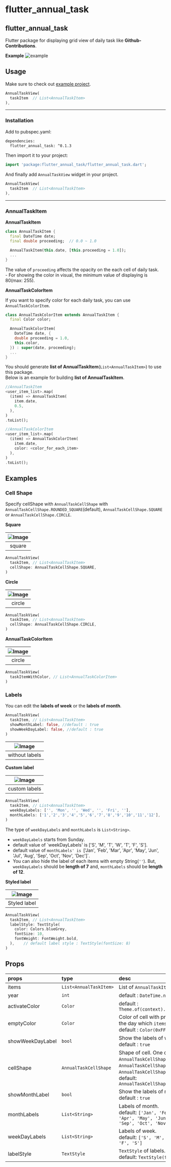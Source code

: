 # flutter_annual_task

## flutter_annual_task
Flutter package for displaying grid view of daily task like **Github-Contributions**.

**Example**
![example](https://github.com/HuanSuh/flutter_annual_task/blob/master/example/assets/example.png?raw=true)

## Usage

Make sure to check out [example project](https://github.com/HuanSuh/flutter_annual_task/tree/master/example).

```dart
AnnualTaskView(
  taskItem	// List<AnnualTaskItem>
),
```

- - -
### Installation
Add to pubspec.yaml:
```xml
dependencies:
  flutter_annual_task: ^0.1.3
```
Then import it to your project:
```dart
import 'package:flutter_annual_task/flutter_annual_task.dart';
```
And finally add `AnnualTaskView` widget in your project.
```dart
AnnualTaskView(
  taskItem	// List<AnnualTaskItem>
),
```
- - -

### AnnualTaskItem
**AnnualTaskItem**

```dart
class AnnualTaskItem {
  final DateTime date;
  final double proceeding;	// 0.0 ~ 1.0

  AnnualTaskItem(this.date, [this.proceeding = 1.0]);
  ...
}
```
The value of `proceeding` affects the opacity on the each cell of daily task.<br/>- For showing the color in visual, the minimum value of displaying is 80(max: 255).
</br>

**AnnualTaskColorItem**

If you want to specify color for each daily task, you can use `AnnualTaskColorItem`.
```dart
class AnnualTaskColorItem extends AnnualTaskItem {
  final Color color;

  AnnualTaskColorItem(
    DateTime date, {
    double proceeding = 1.0,
    this.color,
  }) : super(date, proceeding);
  ...
}
```

You should generate **list of AnnualTaskItem**(`List<AnnualTaskItem>`) to use this package.</br>Below is an example for building  **list of AnnualTaskItem**.
```dart
//AnnualTaskItem
<user_item_list>.map(
  (item) => AnnualTaskItem(
    item.date,
    0.5,
  ),
)
.toList();

//AnnualTaskColorItem
<user_item_list>.map(
  (item) => AnnualTaskColorItem(
    item.date,
    color: <color_for_each_item>
  ),
)
.toList();
```
## Examples
### Cell Shape
Specify cellShape with `AnnualTaskCellShape` with `AnnualTaskCellShape.ROUNDED_SQUARE`(default), `AnnualTaskCellShape.SQUARE` or `AnnualTaskCellShape.CIRCLE`.

**Square**

| ![Image](https://github.com/HuanSuh/flutter_annual_task/blob/master/example/assets/example_cellshape_square.png?raw=true) |
| :---: |
| square |
```dart
AnnualTaskView(
  taskItem, // List<AnnualTaskItem>
  cellShape: AnnualTaskCellShape.SQUARE,
)
```
**Circle**

| ![Image](https://github.com/HuanSuh/flutter_annual_task/blob/master/example/assets/example_cellshape_circle.png?raw=true) |
| :---: |
| circle |

```dart
AnnualTaskView(
  taskItem, // List<AnnualTaskItem>
  cellShape: AnnualTaskCellShape.CIRCLE,
)
```

**AnnualTaskColorItem**

| ![Image](https://github.com/HuanSuh/flutter_annual_task/blob/master/example/assets/example_cellshape_coloritem.png?raw=true) |
| :---: |
| circle |

```dart
AnnualTaskView(
  taskItemWithColor, // List<AnnualTaskColorItem>
)
```

### Labels
You can edit the **labels of week** or the **labels of month**.
```dart
AnnualTaskView(
  taskItem, // List<AnnualTaskItem>
  showMonthLabel: false, //default : true
  showWeekDayLabel: false, //default : true
)
```

| ![Image](https://github.com/HuanSuh/flutter_annual_task/blob/master/example/assets/example_label_without.png?raw=true) |
| :---: |
| without labels |

**Custom label**

| ![Image](https://github.com/HuanSuh/flutter_annual_task/blob/master/example/assets/example_label_custom.png?raw=true) |
| :---: |
| custom labels |
```dart
AnnualTaskView(
  taskItem, // List<AnnualTaskItem>
  weekDayLabels: ['', 'Mon', '', 'Wed', '', 'Fri', ''],
  monthLabels: ['1','2','3','4','5','6','7','8','9','10','11','12'],
)
```
The type of `weekDayLabels` and `monthLabels` is `List<String>`.

- `weekDayLabels` starts from Sunday.
- default value of `weekDayLabels' is ['S', 'M', 'T', 'W', 'T', 'F', 'S'].
- default value of `monthLabels' is `['Jan', 'Feb', 'Mar', 'Apr', 'May', 'Jun', 'Jul', 'Aug', 'Sep', 'Oct', 'Nov', 'Dec']`.
- You can also hide the label of each items with empty String(`''`). But, `weekDayLabels` should be **length of 7** and, `monthLabels` should be **length of 12**.

**Styled label**

| ![Image](https://github.com/HuanSuh/flutter_annual_task/blob/master/example/assets/example_label_style.png?raw=true) |
| :---: |
| Styled label |
```dart
AnnualTaskView(
  taskItem, // List<AnnualTaskItem>
  labelStyle: TextStyle(
    color: Colors.blueGrey,
    fontSize: 10,
    fontWeight: FontWeight.bold,
  ),	// default label style : TextStyle(fontSize: 8)
)
```
## Props

| props | type | desc |
| :--- | :--- | :--------------- |
| items | `List<AnnualTaskItem>` | List of `AnnualTaskItem` |
| year | `int` | default : `DateTime.now().year` |
| activateColor | `Color` | default : `Theme.of(context).primaryColor` |
| emptyColor | `Color` | Color of cell with proceeding `0.0` or the day which `items` doesn't contain. <br/>default : `Color(0xFFD0D0D0)` |
| showWeekDayLabel | `bool` | Show the labels of week, if true.<br/>default : `true` |
| cellShape | `AnnualTaskCellShape` | Shape of cell. One of `AnnualTaskCellShape.ROUNDED_SQUARE`, `AnnualTaskCellShape.SQUARE` or `AnnualTaskCellShape.CIRCLE`.<br/>default: `AnnualTaskCellShape.ROUNDED_SQUARE` |
| showMonthLabel | `bool` | Show the labels of month, if true.<br/>default : `true` |
| monthLabels | `List<String>` | Labels of month.<br/>default: `['Jan', 'Feb', 'Mar', 'Apr', 'May', 'Jun', 'Jul', 'Aug', 'Sep', 'Oct', 'Nov', 'Dec']` |
| weekDayLabels | `List<String>` | Labels of week.<br/>default: `['S', 'M', 'T', 'W', 'T', 'F', 'S']` |
| labelStyle | `TextStyle` | `TextStyle` of labels.<br/>default: `TextStyle(fontSize: 8)` |
